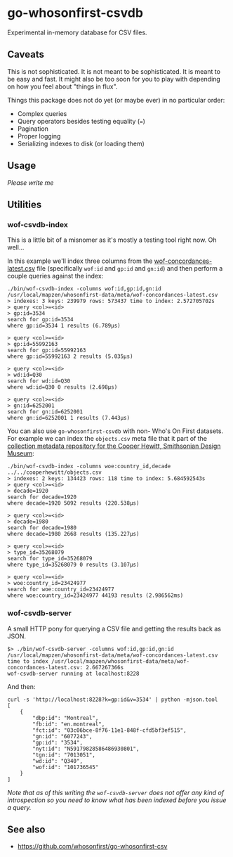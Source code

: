 # go-whosonfirst-csvdb

Experimental in-memory database for CSV files.

## Caveats

This is not sophisticated. It is not meant to be sophisticated. It is meant to be easy and fast. It might also be too soon for you to play with depending on how you feel about "things in flux".

Things this package does not do yet (or maybe ever) in no particular order:

* Complex queries
* Query operators besides testing equality (`=`)
* Pagination
* Proper logging
* Serializing indexes to disk (or loading them)

## Usage

_Please write me_

## Utilities

### wof-csvdb-index

This is a little bit of a misnomer as it's mostly a testing tool right now. Oh well...

In this example we'll index three columns from the [wof-concordances-latest.csv]() file (specifically `wof:id` and `gp:id` and `gn:id`) and then perform a couple queries against the index:

```
./bin/wof-csvdb-index -columns wof:id,gp:id,gn:id /usr/local/mapzen/whosonfirst-data/meta/wof-concordances-latest.csv
> indexes: 3 keys: 239979 rows: 573437 time to index: 2.572705702s
> query <col>=<id>
> gp:id=3534
search for gp:id=3534
where gp:id=3534 1 results (6.789µs)

> query <col>=<id>
> gp:id=55992163
search for gp:id=55992163
where gp:id=55992163 2 results (5.035µs)

> query <col>=<id>
> wd:id=Q30
search for wd:id=Q30
where wd:id=Q30 0 results (2.698µs)

> query <col>=<id>
> gn:id=6252001
search for gn:id=6252001
where gn:id=6252001 1 results (7.443µs)
```

You can also use `go-whosonfirst-csvdb` with non- Who's On First datasets. For example we can index the `objects.csv` meta file that it part of the [collection metadata repository for the Cooper Hewitt, Smithsonian Design Museum](https://github.com/cooperhewitt/collection):

```
./bin/wof-csvdb-index -columns woe:country_id,decade ../../cooperhewitt/objects.csv
> indexes: 2 keys: 134423 rows: 118 time to index: 5.684592543s
> query <col>=<id>
> decade=1920
search for decade=1920
where decade=1920 5092 results (220.538µs)

> query <col>=<id>
> decade=1980
search for decade=1980
where decade=1980 2668 results (135.227µs)

> query <col>=<id>
> type_id=35268079
search for type_id=35268079
where type_id=35268079 0 results (3.107µs)

> query <col>=<id>
> woe:country_id=23424977
search for woe:country_id=23424977
where woe:country_id=23424977 44193 results (2.986562ms)
```

### wof-csvdb-server

A small HTTP pony for querying a CSV file and getting the results back as JSON.

```
$> ./bin/wof-csvdb-server -columns wof:id,gp:id,gn:id /usr/local/mapzen/whosonfirst-data/meta/wof-concordances-latest.csv
time to index /usr/local/mapzen/whosonfirst-data/meta/wof-concordances-latest.csv: 2.667267366s
wof-csvdb-server running at localhost:8228
```

And then:

```
curl -s 'http://localhost:8228?k=gp:id&v=3534' | python -mjson.tool
[
    {
        "dbp:id": "Montreal",
        "fb:id": "en.montreal",
        "fct:id": "03c06bce-8f76-11e1-848f-cfd5bf3ef515",
        "gn:id": "6077243",
        "gp:id": "3534",
        "nyt:id": "N59179828586486930801",
        "tgn:id": "7013051",
        "wd:id": "Q340",
        "wof:id": "101736545"
    }
]
```

_Note that as of this writing the `wof-csvdb-server` does not offer any kind of introspection so you need to know what has been indexed before you issue a query._

## See also

* https://github.com/whosonfirst/go-whosonfirst-csv
